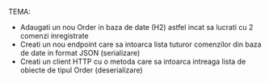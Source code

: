 TEMA:
- Adaugati un nou Order in baza de date (H2) astfel incat sa lucrati cu 2 comenzi inregistrate
- Creati un nou endpoint care sa intoarca lista tuturor comenzilor din baza de date in format JSON (serializare)
- Creati un client HTTP cu o metoda care sa intoarca intreaga lista de obiecte de tipul Order (deserializare)
